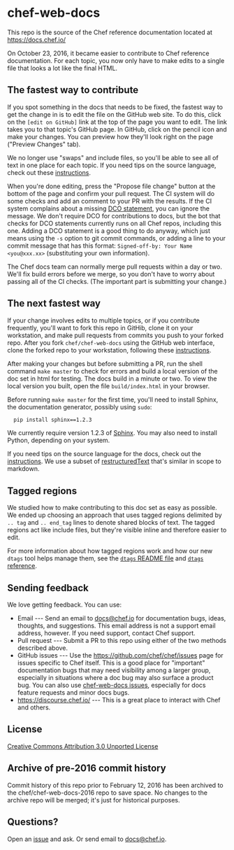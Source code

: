 # chef-web-docs

This repo is the source of the Chef reference documentation located at
https://docs.chef.io/

On October 23, 2016, it became easier to contribute to Chef reference
documentation. For each topic, you now only have to make edits to a
single file that looks a lot like the final HTML.

## The fastest way to contribute

If you spot something in the docs that needs to be fixed, the fastest
way to get the change in is to edit the file on the GitHub web
site. To do this, click on the `[edit on GitHub]` link at the top of
the page you want to edit. The link takes you to that topic's GitHub
page. In GitHub, click on the pencil icon and make your changes. You
can preview how they'll look right on the page ("Preview Changes"
tab).

We no longer use "swaps" and include files, so you'll be able to see
all of text in one place for each topic. If you need tips on the
source language, check out these
[instructions](https://docs.chef.io/style_guide.html).

When you're done editing, press the "Propose file change" button at
the bottom of the page and confirm your pull request. The CI system
will do some checks and add an comment to your PR with the results.
If the CI system complains about a missing
[DCO statement](https://docs.chef.io/community_contributions.html#developer-certification-of-origin-dco),
you can ignore the message. We don't require DCO for contributions to
docs, but the bot that checks for DCO statements currently runs on all
Chef repos, including this one. Adding a DCO statement is a good thing
to do anyway, which just means using the `-s` option to git commit
commands, or adding a line to your commit message that has this
format: `Signed-off-by: Your Name <you@xxx.xx>` (substituting your own
information).

The Chef docs team can normally merge pull requests within a day or
two. We'll fix build errors before we merge, so you don't have to
worry about passing all of the CI checks. (The important part is
submitting your change.)

## The next fastest way

If your change involves edits to multiple topics, or if you contribute
frequently, you'll want to fork this repo in GitHib, clone it on your
workstation, and make pull requests from commits you push to your
forked repo. After you fork `chef/chef-web-docs` using the GitHub web
interface, clone the forked repo to your workstation, following these [instructions](https://docs.chef.io/community_contributions.html#use-git).

After making your changes but before submitting a PR, run the shell
command `make master` to check for errors and build a local version of
the doc set in html for testing. The docs build in a minute or two. To
view the local version you built, open the file `build/index.html` in
your browser.

Before running `make master` for the first time, you'll need to
install Sphinx, the documentation generator, possibly using `sudo`:

```bash
  pip install sphinx==1.2.3
```

We currently require version 1.2.3 of
[Sphinx](http://sphinx-doc.org/). You may also need to install Python,
depending on your system.

If you need tips on the source language for the docs, check out the
[instructions](https://docs.chef.io/style_guide.html). We use a subset
of [restructuredText](https://docs.chef.io/style_guide.html) that's
similar in scope to markdown.

## Tagged regions

We studied how to make contributing to this doc set as easy as
possible. We ended up choosing an approach that uses tagged regions
delimited by `.. tag` and `.. end_tag` lines to denote shared blocks
of text. The tagged regions act like include files, but they're
visible inline and therefore easier to edit.

For more information about how tagged regions work and how our new
`dtags` tool helps manage them, see the
[`dtags` README file](doctools/dtags_readme.md) and
[`dtags` reference](doctools/dtags_help.md).

## Sending feedback

We love getting feedback. You can use:

* Email --- Send an email to docs@chef.io for documentation bugs,
  ideas, thoughts, and suggestions. This email address is not a
  support email address, however. If you need support, contact Chef
  support.
* Pull request --- Submit a PR to this repo using either of the two
  methods described above.
* GitHub issues --- Use the https://github.com/chef/chef/issues page
  for issues specific to Chef itself. This is a good place for
  "important" documentation bugs that may need visibility among a
  larger group, especially in situations where a doc bug may also
  surface a product bug. You can also use
  [chef-web-docs issues](https://github.com/chef/chef-web-docs/issues),
  especially for docs feature requests and minor docs bugs.
* https://discourse.chef.io/ --- This is a great place to interact with Chef and others.

## License

[Creative Commons Attribution 3.0 Unported License](http://creativecommons.org/licenses/by/3.0/)

## Archive of pre-2016 commit history

Commit history of this repo prior to February 12, 2016 has been
archived to the chef/chef-web-docs-2016 repo to save space. No changes
to the archive repo will be merged; it's just for historical purposes.

## Questions?

Open an [issue](https://github.com/chef/chef-web-docs/issues) and
ask. Or send email to docs@chef.io.
